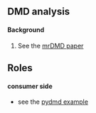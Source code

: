 ## DMD analysis

#### Background
1. See the [mrDMD paper](https://epubs.siam.org/doi/pdf/10.1137/15M1023543)

## Roles

#### consumer side
* see the [pydmd example](https://github.com/fengggli/zipper-runtime/blob/zipper-workflow/tests/test-pydmd/tutorial-5-fbdmd.ipynb)
